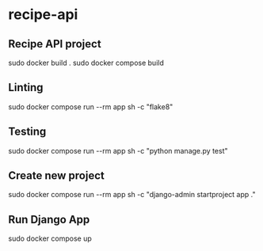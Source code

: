 # recipe-api

## Recipe API project

sudo docker build .
sudo docker compose build

## Linting
sudo docker compose run --rm app sh -c "flake8"

## Testing
sudo docker compose run --rm app sh -c "python manage.py test"

## Create new project
sudo docker compose run --rm app sh -c "django-admin startproject app ."

## Run Django App
sudo docker compose up